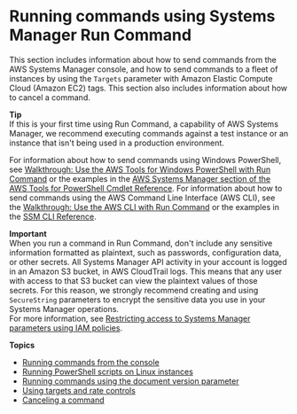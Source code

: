 # Running commands using Systems Manager Run Command<a name="run-command"></a>

This section includes information about how to send commands from the AWS Systems Manager console, and how to send commands to a fleet of instances by using the `Targets` parameter with Amazon Elastic Compute Cloud \(Amazon EC2\) tags\. This section also includes information about how to cancel a command\.

**Tip**  
If this is your first time using Run Command, a capability of AWS Systems Manager, we recommend executing commands against a test instance or an instance that isn't being used in a production environment\.

For information about how to send commands using Windows PowerShell, see [Walkthrough: Use the AWS Tools for Windows PowerShell with Run Command](walkthrough-powershell.md) or the examples in the [AWS Systems Manager section of the AWS Tools for PowerShell Cmdlet Reference](https://docs.aws.amazon.com/powershell/latest/reference/items/AWS_Systems_Manager_cmdlets.html)\. For information about how to send commands using the AWS Command Line Interface \(AWS CLI\), see the [Walkthrough: Use the AWS CLI with Run Command](walkthrough-cli.md) or the examples in the [SSM CLI Reference](https://docs.aws.amazon.com/cli/latest/reference/ssm/)\.

**Important**  
When you run a command in Run Command, don't include any sensitive information formatted as plaintext, such as passwords, configuration data, or other secrets\. All Systems Manager API activity in your account is logged in an Amazon S3 bucket, in AWS CloudTrail logs\. This means that any user with access to that S3 bucket can view the plaintext values of those secrets\. For this reason, we strongly recommend creating and using `SecureString` parameters to encrypt the sensitive data you use in your Systems Manager operations\.  
For more information, see [Restricting access to Systems Manager parameters using IAM policies](sysman-paramstore-access.md)\.

**Topics**
+ [Running commands from the console](rc-console.md)
+ [Running PowerShell scripts on Linux instances](powershell-run-command-linux.md)
+ [Running commands using the document version parameter](run-command-version.md)
+ [Using targets and rate controls](send-commands-multiple.md)
+ [Canceling a command](rc-cancel.md)